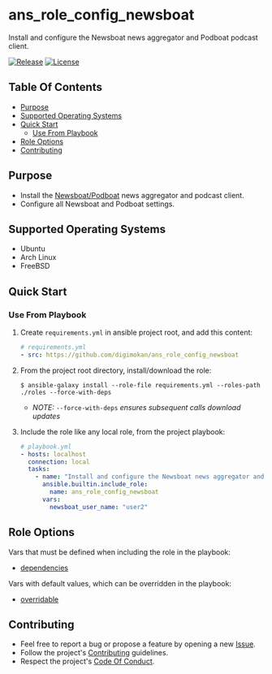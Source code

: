 # ans_role_config_newsboat

Install and configure the Newsboat news aggregator and Podboat podcast client.

[![Release](https://img.shields.io/github/release/digimokan/ans_role_config_newsboat.svg?label=release)](https://github.com/digimokan/ans_role_config_newsboat/releases/latest "Latest Release Notes")
[![License](https://img.shields.io/badge/license-MIT-blue.svg?label=license)](LICENSE.md "Project License")

## Table Of Contents

* [Purpose](#purpose)
* [Supported Operating Systems](#supported-operating-systems)
* [Quick Start](#quick-start)
    * [Use From Playbook](#use-from-playbook)
* [Role Options](#role-options)
* [Contributing](#contributing)

## Purpose

* Install the [Newsboat/Podboat](https://newsboat.org/) news aggregator and
  podcast client.
* Configure all Newsboat and Podboat settings.

## Supported Operating Systems

* Ubuntu
* Arch Linux
* FreeBSD

## Quick Start

### Use From Playbook

1. Create `requirements.yml` in ansible project root, and add this content:

   ```yaml
   # requirements.yml
   - src: https://github.com/digimokan/ans_role_config_newsboat
   ```

2. From the project root directory, install/download the role:

   ```shell
   $ ansible-galaxy install --role-file requirements.yml --roles-path ./roles --force-with-deps
   ```

   * _NOTE:_ `--force-with-deps` _ensures subsequent calls download updates_

3. Include the role like any local role, from the project playbook:

   ```yaml
   # playbook.yml
   - hosts: localhost
     connection: local
     tasks:
       - name: "Install and configure the Newsboat news aggregator and Podboat podcast client"
         ansible.builtin.include_role:
           name: ans_role_config_newsboat
         vars:
           newsboat_user_name: "user2"
   ```

## Role Options

Vars that must be defined when including the role in the playbook:

  * [dependencies](../defaults/main/dependencies/user.yml)

Vars with default values, which can be overridden in the playbook:

  * [overridable](../defaults/main/overridable)

## Contributing

* Feel free to report a bug or propose a feature by opening a new
  [Issue](https://github.com/digimokan/ans_role_config_newsboat/issues).
* Follow the project's [Contributing](CONTRIBUTING.md) guidelines.
* Respect the project's [Code Of Conduct](CODE_OF_CONDUCT.md).

